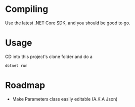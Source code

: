 # Compiling
Use the latest .NET Core SDK, and you should be good to go.

# Usage
CD into this project's clone folder and do a 

```
dotnet run
```

# Roadmap
* Make Parameters class easily editable (A.K.A Json)
